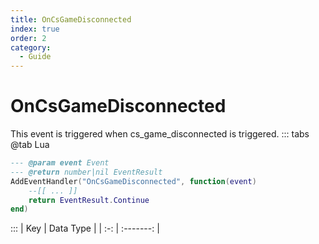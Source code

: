 ```yaml
---
title: OnCsGameDisconnected
index: true
order: 2
category:
  - Guide
---
```


# OnCsGameDisconnected
This event is triggered when cs_game_disconnected is triggered.
::: tabs
@tab Lua
```lua
--- @param event Event
--- @return number|nil EventResult
AddEventHandler("OnCsGameDisconnected", function(event)
    --[[ ... ]]
    return EventResult.Continue
end)
```

:::
| Key | Data Type |
| :-: | :-------: |
